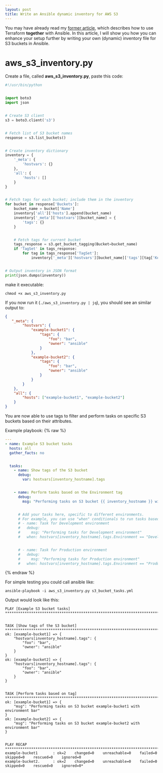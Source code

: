 ```yaml
---
layout: post
title: Write an Ansible dynamic inventory for AWS S3
---
```


You may have already read my [former article](https://dme86.github.io/2023/06/23/Harnessing-the-Power-of-Terraform-and-Ansible-in-Perfect-Harmony/), which describes how to use Terraform **together** with Ansible. In this article, I will show you how you can enhance your setup further by writing your own (dynamic) inventory file for S3 buckets in Ansible.

# aws_s3_inventory.py

Create a file, called **aws_s3_inventory.py**, paste this code:

```python
#!/usr/bin/python


import boto3
import json


# Create S3 client
s3 = boto3.client('s3')


# Fetch list of S3 bucket names
response = s3.list_buckets()


# Create inventory dictionary
inventory = {
    '_meta': {
        'hostvars': {}
    },
    'all': {
        'hosts': []
    }
}


# Fetch tags for each bucket; include them in the inventory
for bucket in response['Buckets']:
    bucket_name = bucket['Name']
    inventory['all']['hosts'].append(bucket_name)
    inventory['_meta']['hostvars'][bucket_name] = {
        'tags': {}
    }


    # Fetch tags for current bucket
    tags_response = s3.get_bucket_tagging(Bucket=bucket_name)
    if 'TagSet' in tags_response:
        for tag in tags_response['TagSet']:
            inventory['_meta']['hostvars'][bucket_name]['tags'][tag['Key']] = tag['Value']


# Output inventory in JSON format
print(json.dumps(inventory))
```

make it executable:

```shell
chmod +x aws_s3_inventory.py
```

If you now run it (`./aws_s3_inventory.py | jq`), you should see an similar output to:

```json
{ 
   "_meta": {
        "hostvars": {
            "example-bucket1": {
                "tags": {
                    "foo": "bar",
                    "owner": "ansible"
                }
            },
            "example-bucket2": {
                "tags": {
                    "foo": "bar",
                    "owner": "ansible"
                }
            }
        }
    },
    "all": {
        "hosts": ["example-bucket1", "example-bucket2"]
    }
}
```

You are now able to use tags to filter and perform tasks on specific S3 buckets based on their attributes.

Example playbook:
{% raw %}
```yaml
---
- name: Example S3 bucket tasks
  hosts: all
  gather_facts: no


  tasks:
    - name: Show tags of the S3 bucket
      debug:
        var: hostvars[inventory_hostname].tags


    - name: Perform tasks based on the Environment tag
      debug:
        msg: "Performing tasks on S3 bucket {{ inventory_hostname }} with environment {{ hostvars[inventory_hostname].tags.Environment }}"


      # Add your tasks here, specific to different environments.
      # For example, you can use "when" conditionals to run tasks based on the "Environment" tag:
      # - name: Task for Development environment
      #   debug:
      #     msg: "Performing tasks for Development environment"
      #   when: hostvars[inventory_hostname].tags.Environment == "Development"


      # - name: Task for Production environment
      #   debug:
      #     msg: "Performing tasks for Production environment"
      #   when: hostvars[inventory_hostname].tags.Environment == "Production"
```
{% endraw %}

For simple testing you could call ansible like:

```shell
ansible-playbook -i aws_s3_inventory.py s3_bucket_tasks.yml
```

Output would look like this:

```shell
PLAY [Example S3 bucket tasks] ***************************************************************************************************************


TASK [Show tags of the S3 bucket] *************************************************************************************************************
ok: [example-bucket1] => {
    "hostvars[inventory_hostname].tags": {
        "foo": "bar",
        "owner": "ansible"
    }
}
ok: [example-bucket2] => {
    "hostvars[inventory_hostname].tags": {
        "foo": "bar",
        "owner": "ansible"
    }
}


TASK [Perform tasks based on tag] *******************************************************************************************
ok: [example-bucket1] => {
    "msg": "Performing tasks on S3 bucket example-bucket1 with environment bar"
}
ok: [example-bucket2] => {
    "msg": "Performing tasks on S3 bucket example-bucket2 with environment bar"
}


PLAY RECAP ************************************************************************************************************************************
example-bucket1       : ok=2    changed=0    unreachable=0    failed=0    skipped=0    rescued=0    ignored=0
example-bucket2.      : ok=2    changed=0    unreachable=0    failed=0    skipped=0    rescued=0    ignored=0*
```

